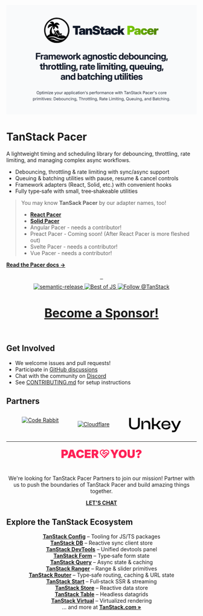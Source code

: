 <div align="center">
  <img src="./media/header_pacer.png" >
</div>

# TanStack Pacer

A lightweight timing and scheduling library for debouncing, throttling, rate limiting, and managing complex async workflows.

- Debouncing, throttling & rate limiting with sync/async support
- Queuing & batching utilities with pause, resume & cancel controls
- Framework adapters (React, Solid, etc.) with convenient hooks
- Fully type‑safe with small, tree‑shakeable utilities

> You may know **TanSack Pacer** by our adapter names, too!
>
> - [**React Pacer**](https://tanstack.com/pacer/latest/docs/framework/react/react-pacer)
> - [**Solid Pacer**](https://tanstack.com/pacer/latest/docs/framework/solid/solid-pacer)
> - Angular Pacer - needs a contributor!
> - Preact Pacer - Coming soon! (After React Pacer is more fleshed out)
> - Svelte Pacer - needs a contributor!
> - Vue Pacer - needs a contributor!

<a href="https://tanstack.com/pacer" style="font-weight:bold" >Read the Pacer docs →</a>
<br />

<div align="center" style="display: flex; gap: 10px; flex-direction: column; justify-content: center;">

<div align="center">
	<a href="https://www.npmjs.com/package/@tanstack/pacer" target="\_parent">
	  <img alt="" src="https://img.shields.io/npm/dm/@tanstack/pacer.svg" alt="npm downloads" />
	</a>
	<a href="https://github.com/TanStack/pacer" target="\_parent">
	  <img alt="" src="https://img.shields.io/github/stars/TanStack/pacer.svg?style=social&label=Star" alt="GitHub stars" />
	</a>
	<a href="https://bundlephobia.com/result?p=@tanstack/react-pacer@latest" target="\_parent">
  <img alt="" src="https://badgen.net/bundlephobia/minzip/@tanstack/react-pacer@latest" alt="Bundle size" />
</a>
</div>

<div align="center">
<a href="#badge">
  <img alt="semantic-release" src="https://img.shields.io/badge/%20%20%F0%9F%93%A6%F0%9F%9A%80-semantic--release-e10079.svg">
</a>
	<!-- Best of JS -->
	<a href="https://bestofjs.org/projects/<library>">
		<img alt="Best of JS" src="https://img.shields.io/endpoint?url=https://bestofjs-serverless.now.sh/api/project-badge?fullName=TanStack%2F<library>%26since=daily" alt="Best of JS"/>
	</a>
	<a href="https://twitter.com/tan_stack">
		<img src="https://img.shields.io/twitter/follow/tan_stack.svg?style=social" alt="Follow @TanStack"/>
	</a>
</div>

<div align="center" style="font-size: 2rem; font-weight: bolder;">

[Become a Sponsor!](https://github.com/sponsors/tannerlinsley/)

</div>
</div>

## Get Involved

- We welcome issues and pull requests!
- Participate in [GitHub discussions](https://github.com/TanStack/pacer/discussions)
- Chat with the community on [Discord](https://discord.com/invite/WrRKjPJ)
- See [CONTRIBUTING.md](./CONTRIBUTING.md) for setup instructions

## Partners

<div style="display: flex; flex-wrap: wrap; gap: 50px; justify-content: center; align-items: center;">
		<a href="https://www.coderabbit.ai/?via=tanstack&dub_id=aCcEEdAOqqutX6OS" style="display: flex; align-items: center; border: none;">
    <img src="https://tanstack.com/assets/coderabbit-light-DVMJ2jHi.svg" height="40" alt="Code Rabbit"/>
  </a>
  <a href="https://www.cloudflare.com?utm_source=tanstack">
     <img src="https://tanstack.com/assets/cloudflare-black-CPufaW0B.svg" height="70" alt="Cloudflare"/>
  </a>
  <a href="https://www.unkey.com/?utm_source=tanstack">
     <img src="data:image/svg+xml,<svg xmlns='http://www.w3.org/2000/svg' width='93' height='40' viewBox='0 0 93 40' ><path d='M10.8 30.3C4.8 30.3 1.38 27.12 1.38 21.66V9.9H4.59V21.45C4.59 25.5 6.39 27.18 10.8 27.18C15.21 27.18 17.01 25.5 17.01 21.45V9.9H20.25V21.66C20.25 27.12 16.83 30.3 10.8 30.3ZM26.3611 30H23.1211V15.09H26.0911V19.71H26.3011C26.7511 17.19 28.7311 14.79 32.5111 14.79C36.6511 14.79 38.6911 17.58 38.6911 21.03V30H35.4511V21.9C35.4511 19.11 34.1911 17.7 31.1011 17.7C27.8311 17.7 26.3611 19.38 26.3611 22.62V30ZM44.8181 30H41.5781V9.9H44.8181V21H49.0781L53.5481 15.09H57.3281L51.7181 22.26L57.2981 30H53.4881L49.0781 23.91H44.8181V30ZM66.4219 30.3C61.5319 30.3 58.3219 27.54 58.3219 22.56C58.3219 17.91 61.5019 14.79 66.3619 14.79C70.9819 14.79 74.1319 17.34 74.1319 21.87C74.1319 22.41 74.1019 22.83 74.0119 23.28H61.3519C61.4719 26.16 62.8819 27.69 66.3319 27.69C69.4519 27.69 70.7419 26.67 70.7419 24.9V24.66H73.9819V24.93C73.9819 28.11 70.8619 30.3 66.4219 30.3ZM66.3019 17.34C63.0019 17.34 61.5619 18.81 61.3819 21.48H71.0719V21.42C71.0719 18.66 69.4819 17.34 66.3019 17.34ZM78.9586 35.1H76.8286V32.16H79.7386C81.0586 32.16 81.5986 31.8 82.0486 30.78L82.4086 30L75.0586 15.09H78.6886L82.4986 23.01L83.9686 26.58H84.2086L85.6186 22.98L89.1286 15.09H92.6986L84.9286 31.62C83.6986 34.29 82.0186 35.1 78.9586 35.1Z' fill='black' /></svg>" height="60" alt="Unkey"/>
  </a>
</div>

<hr />

<div align="center">
  <div style="display: flex; flex-direction: column; max-width: 500px; align-items: center;">
    <span style="display: flex; align-items: center; padding-bottom: 24px; font-size: 30px; color: #ff2056; font-weight: 900; text-transform: uppercase;">
      Pacer
      <svg stroke="currentColor" fill="none" stroke-width="2" viewBox="0 0 24 24" stroke-linecap="round" stroke-linejoin="round" height="1em" width="1em" xmlns="http://www.w3.org/2000/svg"><path d="M19.5 12.572l-7.5 7.428l-7.5 -7.428a5 5 0 1 1 7.5 -6.566a5 5 0 1 1 7.5 6.572"></path><path d="M12 6l-3.293 3.293a1 1 0 0 0 0 1.414l.543 .543c.69 .69 1.81 .69 2.5 0l1 -1a3.182 3.182 0 0 1 4.5 0l2.25 2.25"></path><path d="M12.5 15.5l2 2"></path><path d="M15 13l2 2"></path></svg>
      You?
    </span>
    <p>
      We're looking for TanStack Pacer Partners to join our mission! Partner with us to push the boundaries of TanStack Pacer and build amazing things together.
    </p>
    <a href="mailto:partners@tanstack.com?subject=TanStack Pacer Partnership" style="text-transform: uppercase; font-weight: bold;">Let's chat</a>
  </div>

</div>

## Explore the TanStack Ecosystem

<div align="center">
	<a href="https://github.com/tanstack/config" style="font-weight: bold;">TanStack Config</a> – Tooling for JS/TS packages 
	<br/>
	<a href="https://github.com/tanstack/db" style="font-weight: bold;">TanStack DB</a> – Reactive sync client store 
	<br/>
	<a href="https://github.com/tanstack/devtools" style="font-weight: bold;">TanStack DevTools</a> – Unified devtools panel 
	<br/>
	<a href="https://github.com/tanstack/form" style="font-weight: bold;">TanStack Form</a> – Type‑safe form state
	<br/>
	<a href="https://github.com/tanstack/query" style="font-weight: bold;">TanStack Query</a> – Async state & caching 
	<br/>
	<a href="https://github.com/tanstack/ranger" style="font-weight: bold;">TanStack Ranger</a> – Range & slider primitives 
	<br/>
	<a href="https://github.com/tanstack/router" style="font-weight: bold;">TanStack Router</a> –  Type‑safe routing, caching & URL state
	<br/>
	<a href="https://github.com/tanstack/router" style="font-weight: bold;">TanStack Start</a> –  Full‑stack SSR & streaming
	<br/>
	<a href="https://github.com/tanstack/store" style="font-weight: bold;">TanStack Store</a> – Reactive data store 
	<br/>
	<a href="https://github.com/tanstack/table" style="font-weight: bold;">TanStack Table</a> – Headless datagrids 
	<br/>
	<a href="https://github.com/tanstack/virtual" style="font-weight: bold;">TanStack Virtual</a> – Virtualized rendering 
	<br/>
  … and more at <a href="https://tanstack.com" style="font-weight: bold;">TanStack.com »</a>
</div>

<!-- USE THE FORCE LUKE -->
